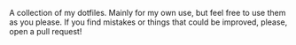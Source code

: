 A collection of my dotfiles. Mainly for my own use, but feel free to use them as you please. If you find mistakes or things that could be improved, please, open a pull request!
